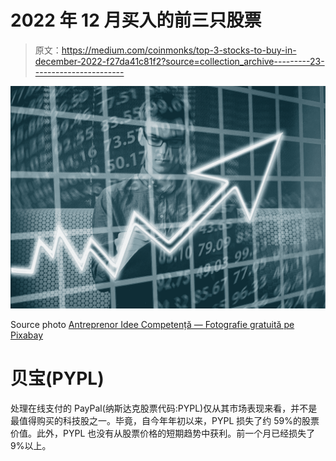 # 2022 年 12 月买入的前三只股票

> 原文：<https://medium.com/coinmonks/top-3-stocks-to-buy-in-december-2022-f27da41c81f2?source=collection_archive---------23----------------------->

![](img/b05aab19cfd8d3d866322c79ee4378f3.png)

Source photo [Antreprenor Idee Competență — Fotografie gratuită pe Pixabay](https://pixabay.com/ro/photos/antreprenor-idee-competen%c8%9b%c4%83-viziune-1340649/)

# 贝宝(PYPL)

处理在线支付的 PayPal(纳斯达克股票代码:PYPL)仅从其市场表现来看，并不是最值得购买的科技股之一。毕竟，自今年年初以来，PYPL 损失了约 59%的股票价值。此外，PYPL 也没有从股票价格的短期趋势中获利。前一个月已经损失了 9%以上。